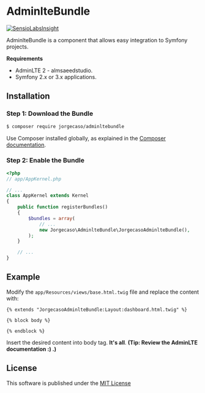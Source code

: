 AdminlteBundle
==============
[![SensioLabsInsight](https://insight.sensiolabs.com/projects/fb09259c-1e0e-4c6a-b069-ce6ac05c5518/big.png)](https://insight.sensiolabs.com/projects/fb09259c-1e0e-4c6a-b069-ce6ac05c5518)

AdminlteBundle is a component that allows easy integration to Symfony projects.

**Requirements**
  * AdminLTE 2 - almsaeedstudio.
  * Symfony 2.x or 3.x applications.
  
Installation
------------

### Step 1: Download the Bundle

```bash
$ composer require jorgecaso/adminltebundle
```

Use Composer installed globally, as explained in the [Composer documentation](https://getcomposer.org/doc/00-intro.md).

### Step 2: Enable the Bundle

```php
<?php
// app/AppKernel.php

// ...
class AppKernel extends Kernel
{
    public function registerBundles()
    {
        $bundles = array(
            // ...
            new Jorgecaso\AdminlteBundle\JorgecasoAdminlteBundle(),
        );
    }

    // ...
}
```

Example
-------

Modify the `app/Resources/views/base.html.twig` file and replace the content with:

```twig
{% extends "JorgecasoAdminlteBundle:Layout:dashboard.html.twig" %}

{% block body %}

{% endblock %}
```
Insert the desired content into body tag. **It's all**.
**(Tip: Review the AdminLTE documentation :) .)**

License
-------

This software is published under the [MIT License](LICENSE.md)
